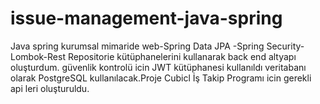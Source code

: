 # issue-management-java-spring
Java spring kurumsal mimaride web-Spring Data JPA -Spring Security-Lombok-Rest Repositorie kütüphanelerini kullanarak back end altyapı oluşturdum. güvenlik kontrolü icin JWT kütüphanesi kullanıldı veritabanı olarak PostgreSQL kullanılacak.Proje  Cubicl İş Takip Programı  icin gerekli api leri oluşturuldu.
